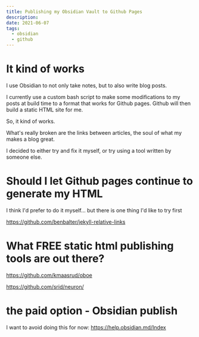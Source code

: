 ```yaml
---
title: Publishing my Obsidian Vault to Github Pages
description:
date: 2021-06-07
tags:
  - obsidian
  - github
---
```


# It kind of works

I use Obsidian to not only take notes, but to also write blog posts.

I currently use a custom bash script to make some modifications to my posts at build time to a format that works for Github pages. Github will then build a static HTML site for me.

So, it kind of works.

What's really broken are the links between articles, the soul of what my makes a blog great.

I decided to either try and fix it myself, or try using a tool written by someone else.

# Should I let Github pages continue to generate my HTML

I think I'd prefer to do it myself... but there is one thing I'd like to try first

https://github.com/benbalter/jekyll-relative-links



# What FREE static html publishing tools are out there?

https://github.com/kmaasrud/oboe

https://github.com/srid/neuron/

# the paid option - Obsidian publish

I want to avoid doing this for now: https://help.obsidian.md/Index